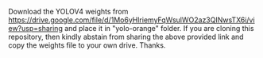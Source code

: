 Download the YOLOV4 weights from https://drive.google.com/file/d/1Mo6yHlriemyFqWsulWO2az3QINwsTX6i/view?usp=sharing and place it in "yolo-orange" folder. If you are cloning this repository, then kindly abstain from sharing the above provided link and copy the weights file to your own drive. Thanks.
